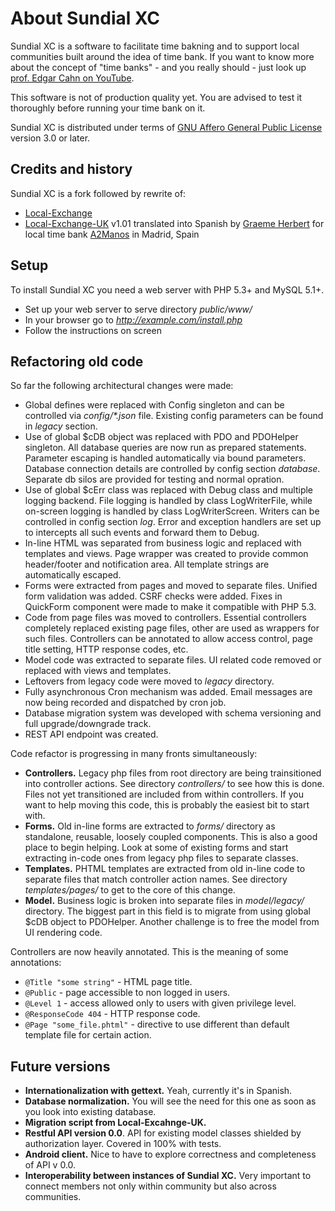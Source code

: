 # About Sundial XC

Sundial XC is a software to facilitate time bakning and to support local communities built around the idea of time bank.
If you want to know more about the concept of "time banks" - and you really should - just look up
[prof. Edgar Cahn on YouTube](www.youtube.com/results?search_query=Edgar+Cahn+RSA).

This software is not of production quality yet. You are advised to test it thoroughly before running your time bank on it.

Sundial XC is distributed under terms of [GNU Affero General Public License](http://www.gnu.org/licenses/agpl.html)
version 3.0 or later.

## Credits and history

Sundial XC is a fork followed by rewrite of:

* [Local-Exchange](http://sourceforge.net/projects/local-exchange/)
* [Local-Exchange-UK](https://github.com/cdmweb/Local-Exchange-UK) v1.01 translated into Spanish by
[Graeme Herbert](http://www.linkedin.com/pub/graeme-herbert/9/503/794) for local time bank
[A2Manos](http://www.bancodetiempomalasana.com) in Madrid, Spain

## Setup

To install Sundial XC you need a web server with PHP 5.3+ and MySQL 5.1+.

* Set up your web server to serve directory _public/www/_
* In your browser go to _http://example.com/install.php_
* Follow the instructions on screen

## Refactoring old code

So far the following architectural changes were made:

* Global defines were replaced with Config singleton and can be controlled via _config/*.json_ file.
Existing config parameters can be found in _legacy_ section.
* Use of global $cDB object was replaced with PDO and PDOHelper singleton. All database queries are now run
as prepared statements. Parameter escaping is handled automatically via bound parameters. Database connection
details are controlled by config section _database_. Separate db silos are provided for testing and normal opration.
* Use of global $cErr class was replaced with Debug class and multiple logging backend. File logging is handled by
class LogWriterFile, while on-screen logging is handled by class LogWriterScreen. Writers can be controlled in
config section _log_. Error and exception handlers are set up to intercepts all such events and forward them to Debug.
* In-line HTML was separated from business logic and replaced with templates and views. Page wrapper was created
to provide common header/footer and notification area. All template strings are automatically escaped.
* Forms were extracted from pages and moved to separate files. Unified form validation was added. CSRF checks
were added. Fixes in QuickForm component were made to make it compatible with PHP 5.3.
* Code from page files was moved to controllers. Essential controllers completely replaced existing page files,
other are used as wrappers for such files. Controllers can be annotated to allow access control, page title setting,
HTTP response codes, etc.
* Model code was extracted to separate files. UI related code removed or replaced with views and templates.
* Leftovers from legacy code were moved to _legacy_ directory.
* Fully asynchronous Cron mechanism was added. Email messages are now being recorded and dispatched by cron job.
* Database migration system was developed with schema versioning and full upgrade/downgrade track.
* REST API endpoint was created.

Code refactor is progressing in many fronts simultaneously:

* **Controllers.** Legacy php files from root directory are being trainsitioned into controller actions.
See directory _controllers/_ to see how this is done. Files not yet transitioned are included from within controllers.
If you want to help moving this code, this is probably the easiest bit to start with.
* **Forms.** Old in-line forms are extracted to _forms/_ directory as standalone, reusable, loosely coupled components.
This is also a good place to begin helping. Look at some of existing forms and start extracting in-code ones
from legacy php files to separate classes.
* **Templates.** PHTML templates are extracted from old in-line code to separate files that match controller action names.
See directory _templates/pages/_ to get to the core of this change.
* **Model.** Business logic is broken into separate files in _model/legacy/_ directory. The biggest part in this field
is to migrate from using global $cDB object to PDOHelper. Another challenge is to free the model from UI rendering code.

Controllers are now heavily annotated. This is the meaning of some annotations:

* `@Title "some string"` - HTML page title.
* `@Public` - page accessible to non logged in users.
* `@Level 1` - access allowed only to users with given privilege level.
* `@ResponseCode 404` - HTTP response code.
* `@Page "some_file.phtml"` - directive to use different than default template file for certain action.

## Future versions

* **Internationalization with gettext.** Yeah, currently it's in Spanish.
* **Database normalization.** You will see the need for this one as soon as you look into existing database.
* **Migration script from Local-Excahnge-UK.**
* **Restful API version 0.0**. API for existing model classes shielded by authorization layer. Covered in 100% with tests.
* **Android client.** Nice to have to explore correctness and completeness of API v 0.0.
* **Interoperability between instances of Sundial XC.** Very important to connect members not only within community but also across communities.
